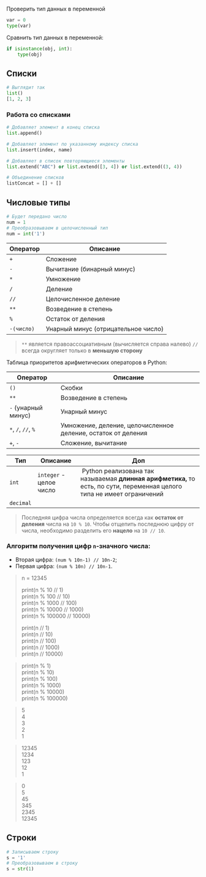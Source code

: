 Проверить тип данных в переменной
```python
var = 0
type(var)
```
Сравнить тип данных в переменной:
```python
if isinstance(obj, int):
	type(obj)
```
## Списки
```python
# Выглядит так
list()
[1, 2, 3]
```

### Работа со списками
```python
# Добавляет элемент в конец списка
list.append()

# Добавляет элемент по указанному индексу списка 
list.insert(index, name)

# Добавляет в список повторяющиеся элементы 
list.extend("ABC") or list.extend([3, 4]) or list.extend((3, 4))

# Объединение списков
listConcat = [] + []
```

## Числовые типы
```python
# Будет передано число
num = 1
# Преобразовываем в целочисленный тип
num = int('1')
```

| Оператор   | Описание                            |
| ---------- | ----------------------------------- |
| `+`        | Сложение                            |
| `-`        | Вычитание (бинарный минус)          |
| `*`        | Умножение                           |
| `/`        | Деление                             |
| `//`       | Целочисленное деление               |
| `**`       | Возведение в степень                |
| `%`        | Остаток от деления                  |
| `-(число)` | Унарный минус (отрицательное число) |

> `**` является правоассоциативным (вычисляется справа налево)
> `//` всегда округляет только в **меньшую сторону**

Таблица приоритетов арифметических операторов в Python:

| Оператор            | Описание                                                      |
| ------------------- | ------------------------------------------------------------- |
| `()`                | Скобки                                                        |
| `**`                | Возведение в степень                                          |
| `-` (унарный минус) | Унарный минус                                                 |
| `*`, `/`, `//`, `%` | Умножение, деление, целочисленное деление, остаток от деления |
| `+`, `-`            | Сложение, вычитание                                           |

| Тип       | Описание                | Доп                                                                                                                      |
| --------- | ----------------------- | ------------------------------------------------------------------------------------------------------------------------ |
| `int`     | `integer` - целое число |  Python реализована так называемая **длинная арифметика,** то есть, по сути, переменная целого типа не имеет ограничений |
| `decimal` |                         |                                                                                                                          |
>Последняя цифра числа определяется всегда как **остаток от деления** числа на `10 % 10`. Чтобы отщепить последнюю цифру от числа, необходимо разделить его **нацело** на `10 // 10`.

### Алгоритм получения цифр `n`-значного числа:
- Вторая цифра: `(num % 10n-1) // 10n-2`;
- Первая цифра: `(num % 10n) // 10n-1`.

>n = 12345
>
>print(n % 10 // 1)\
>print(n % 100 // 10)\
>print(n % 1000 // 100)\
>print(n % 10000 // 1000)\
>print(n % 100000 // 10000)
>
>print(n // 1)\
>print(n // 10)\
>print(n // 100)\
>print(n // 1000)\
>print(n // 10000)


>print(n % 1)\
>print(n % 10)\
>print(n % 100)\
>print(n % 1000)\
>print(n % 10000)\
>print(n % 100000)

>5\
>4\
>3\
>2\
>1


>12345\
>1234\
>123\
>12\
>1

>0\
>5\
>45\
>345\
>2345\
>12345


## Строки
```python
# Записываем строку
s = '1' 
# Преобразовываем в строку
s = str(1)
```